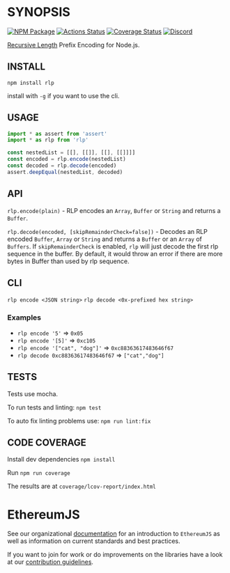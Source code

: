 # SYNOPSIS

[![NPM Package](https://img.shields.io/npm/v/rlp.svg)](https://www.npmjs.org/package/rlp)
[![Actions Status](https://github.com/ethereumjs/rlp/workflows/Build/badge.svg)](https://github.com/ethereumjs/rlp/actions)
[![Coverage Status](https://img.shields.io/coveralls/ethereumjs/rlp.svg)](https://coveralls.io/r/ethereumjs/rlp)
[![Discord](https://img.shields.io/static/v1?logo=discord&label=discord&message=Join&color=blue)](https://discord.gg/TNwARpR)

[Recursive Length](https://github.com/ethereum/wiki/wiki/RLP) Prefix Encoding for Node.js.

## INSTALL

`npm install rlp`

install with `-g` if you want to use the cli.

## USAGE

```typescript
import * as assert from 'assert'
import * as rlp from 'rlp'

const nestedList = [[], [[]], [[], [[]]]]
const encoded = rlp.encode(nestedList)
const decoded = rlp.decode(encoded)
assert.deepEqual(nestedList, decoded)
```

## API

`rlp.encode(plain)` - RLP encodes an `Array`, `Buffer` or `String` and returns a `Buffer`.

`rlp.decode(encoded, [skipRemainderCheck=false])` - Decodes an RLP encoded `Buffer`, `Array` or `String` and returns a `Buffer` or an `Array` of `Buffers`. If `skipRemainderCheck` is enabled, `rlp` will just decode the first rlp sequence in the buffer. By default, it would throw an error if there are more bytes in Buffer than used by rlp sequence.

## CLI

`rlp encode <JSON string>`
`rlp decode <0x-prefixed hex string>`

### Examples

- `rlp encode '5'` => `0x05`
- `rlp encode '[5]'` => `0xc105`
- `rlp encode '["cat", "dog"]'` => `0xc88363617483646f67`
- `rlp decode 0xc88363617483646f67` => `["cat","dog"]`

## TESTS

Tests use mocha.

To run tests and linting: `npm test`

To auto fix linting problems use: `npm run lint:fix`

## CODE COVERAGE

Install dev dependencies
`npm install`

Run
`npm run coverage`

The results are at
`coverage/lcov-report/index.html`

# EthereumJS

See our organizational [documentation](https://ethereumjs.readthedocs.io) for an introduction to `EthereumJS` as well as information on current standards and best practices.

If you want to join for work or do improvements on the libraries have a look at our [contribution guidelines](https://ethereumjs.readthedocs.io/en/latest/contributing.html).
